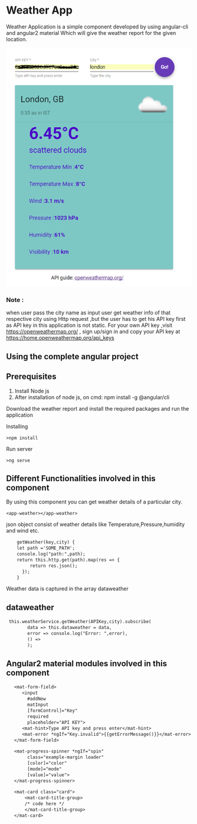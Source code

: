 # Weather App

Weather Application is a simple component developed by using angular-cli and angular2 material Which will give the weather report
for the given location.

<p align="center"><img src="https://raw.githubusercontent.com/vaishalijain02/Weather-Application/master/img/Weather.PNG"></p>

### Note :
when user pass the city name as input user get weather info of that respective city using Http request ,but the user has to get his API key first as API key in this application is not static.
For your own API key ,visit https://openweathermap.org/ , sign up/sign in and copy your API key at https://home.openweathermap.org/api_keys

## Using the complete angular project
  ## Prerequisites
1. Install Node js
2. After installation of node js, on cmd:
   npm install -g @angular/cli

Download the weather report and install the required packages and run the application

Installing

```
>npm install
```
Run server

```
>ng serve
```

## Different Functionalities involved in this component

By using this component you can get weather details of a particular city.

```
<app-weather></app-weather>
```

json object consist of weather details like Temperature,Pressure,humidity and wind etc.

```
	getWeather(key,city) {
	let path ='SOME_PATH';
	console.log("path:",path);
	return this.http.get(path).map(res => {
		 return res.json();
      });
	}
```
  
Weather data is captured in the array dataweather
  ## dataweather

```
 this.weatherService.getWeather(APIKey,city).subscribe(
		data => this.dataweather = data,
		error => console.log("Error: ",error),
		() => 
		);	
```

## Angular2 material modules involved in this component

```
   <mat-form-field>
      <input 
        #addNew 
        matInput 
        [formControl]="Key" 
        required 
        placeholder="API KEY">
      <mat-hint>Type API key and press enter</mat-hint>
      <mat-error *ngIf="Key.invalid">{{getErrorMessage()}}</mat-error>
   </mat-form-field>
```
```
   <mat-progress-spinner *ngIf="spin"
        class="example-margin loader"
        [color]="color"
        [mode]="mode"
        [value]="value">
   </mat-progress-spinner>
```
```
   <mat-card class="card">
       <mat-card-title-group>
	   /* code here */
	   </mat-card-title-group>
   </mat-card>
```


